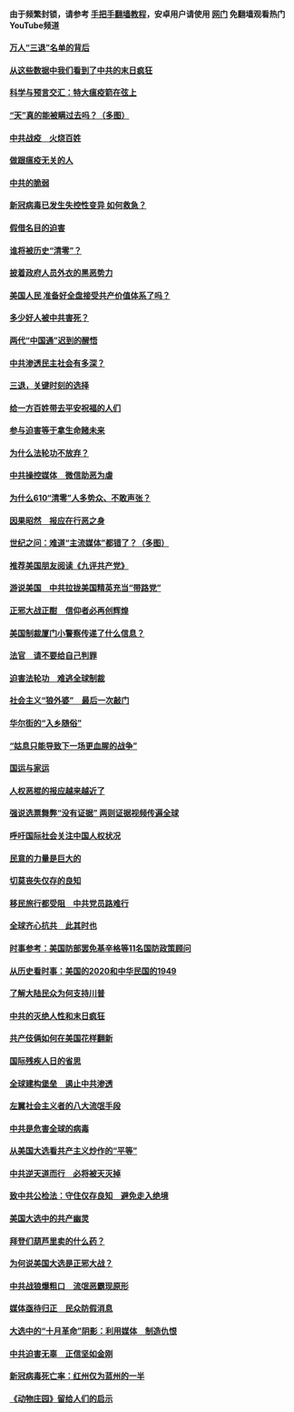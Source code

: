 #### 由于频繁封锁，请参考 [手把手翻墙教程](https://github.com/gfw-breaker/guides/wiki/)，安卓用户请使用 [网门](https://github.com/gfw-breaker/nogfw/blob/master/dl.md?t=01131700) 免翻墙观看热门YouTube频道 

#### [万人“三退”名单的背后](../pages/251/418505.md?t=01131700) 

#### [从这些数据中我们看到了中共的末日疯狂](../pages/251/418420.md?t=01131700) 

#### [科学与预言交汇：特大瘟疫箭在弦上](../pages/251/418266.md?t=01131700) 

#### [“天”真的能被瞒过去吗？（多图）](../pages/251/418308.md?t=01131700) 

#### [中共战疫　火烧百姓](../pages/251/418220.md?t=01131700) 

#### [做跟瘟疫无关的人](../pages/251/418171.md?t=01131700) 

#### [中共的脆弱](../pages/251/418196.md?t=01131700) 

#### [新冠病毒已发生失控性变异 如何救急？](../pages/251/418032.md?t=01131700) 

#### [假借名目的迫害](../pages/251/418055.md?t=01131700) 

#### [谁将被历史“清零”？](../pages/251/417485.md?t=01131700) 

#### [披着政府人员外衣的黑恶势力](../pages/251/417442.md?t=01131700) 

#### [美国人民 准备好全盘接受共产价值体系了吗？](../pages/251/417491.md?t=01131700) 

#### [多少好人被中共害死？](../pages/251/417144.md?t=01131700) 

#### [两代“中国通”迟到的醒悟](../pages/251/417064.md?t=01131700) 

#### [中共渗透民主社会有多深？](../pages/251/417063.md?t=01131700) 

#### [三退，关键时刻的选择](../pages/251/416969.md?t=01131700) 

#### [给一方百姓带去平安祝福的人们](../pages/251/416941.md?t=01131700) 

#### [参与迫害等于拿生命赌未来](../pages/251/416856.md?t=01131700) 

#### [为什么法轮功不放弃？](../pages/251/416864.md?t=01131700) 

#### [中共操控媒体　微信助恶为虐](../pages/251/416724.md?t=01131700) 

#### [为什么610“清零”人多势众、不敢声张？](../pages/251/416632.md?t=01131700) 

#### [因果昭然　报应在行恶之身](../pages/251/416582.md?t=01131700) 

#### [世纪之问：难道“主流媒体”都错了？（多图）](../pages/251/416571.md?t=01131700) 

#### [推荐美国朋友阅读《九评共产党》](../pages/251/416510.md?t=01131700) 

#### [游说美国　中共拉拢美国精英充当“带路党”](../pages/251/416529.md?t=01131700) 

#### [正邪大战正酣　信仰者必再创辉煌](../pages/251/416433.md?t=01131700) 

#### [美国制裁厦门小警察传递了什么信息？](../pages/251/416432.md?t=01131700) 

#### [法官　请不要给自己判罪](../pages/251/416379.md?t=01131700) 

#### [迫害法轮功　难逃全球制裁](../pages/251/416380.md?t=01131700) 

#### [社会主义“狼外婆”　最后一次敲门](../pages/251/416394.md?t=01131700) 

#### [华尔街的“入乡随俗”](../pages/251/416395.md?t=01131700) 

#### [“姑息只能导致下一场更血腥的战争”](../pages/251/416223.md?t=01131700) 

#### [国运与家运](../pages/251/416224.md?t=01131700) 

#### [人权恶棍的报应越来越近了](../pages/251/416276.md?t=01131700) 

#### [强说选票舞弊“没有证据” 两则证据视频传遍全球](../pages/251/416227.md?t=01131700) 

#### [呼吁国际社会关注中国人权状况](../pages/251/416135.md?t=01131700) 

#### [民意的力量是巨大的](../pages/251/416222.md?t=01131700) 

#### [切莫丧失仅存的良知](../pages/251/416134.md?t=01131700) 

#### [移民旅行都受阻　中共党员路难行](../pages/251/416033.md?t=01131700) 

#### [全球齐心抗共　此其时也](../pages/251/415989.md?t=01131700) 

#### [时事参考：美国防部罢免基辛格等11名国防政策顾问](../pages/251/415970.md?t=01131700) 

#### [从历史看时事：美国的2020和中华民国的1949](../pages/251/415949.md?t=01131700) 

#### [了解大陆民众为何支持川普](../pages/251/415950.md?t=01131700) 

#### [中共的灭绝人性和末日疯狂](../pages/251/415944.md?t=01131700) 

#### [共产伎俩如何在美国花样翻新](../pages/251/415908.md?t=01131700) 

#### [国际残疾人日的省思](../pages/251/415849.md?t=01131700) 

#### [全球建构堡垒　遏止中共渗透](../pages/251/415850.md?t=01131700) 

#### [左翼社会主义者的八大流氓手段](../pages/251/415802.md?t=01131700) 

#### [中共是危害全球的病毒](../pages/251/415569.md?t=01131700) 

#### [从美国大选看共产主义炒作的“平等”](../pages/251/415654.md?t=01131700) 

#### [中共逆天道而行　必将被天灭掉](../pages/251/415626.md?t=01131700) 

#### [致中共公检法：守住仅存良知　避免走入绝境](../pages/251/415627.md?t=01131700) 

#### [美国大选中的共产幽灵](../pages/251/415618.md?t=01131700) 

#### [拜登们葫芦里卖的什么药？](../pages/251/415531.md?t=01131700) 

#### [为何说美国大选是正邪大战？](../pages/251/415530.md?t=01131700) 

#### [中共战狼爆粗口　流氓恶霸现原形](../pages/251/415426.md?t=01131700) 

#### [媒体亟待归正　民众防假消息](../pages/251/415402.md?t=01131700) 

#### [大选中的“十月革命”阴影：利用媒体　制造仇恨](../pages/251/415334.md?t=01131700) 

#### [中共迫害无辜　正信坚如金刚](../pages/251/415307.md?t=01131700) 

#### [新冠病毒死亡率：红州仅为蓝州的一半](../pages/251/415164.md?t=01131700) 

#### [《动物庄园》留给人们的启示](../pages/251/415178.md?t=01131700) 

